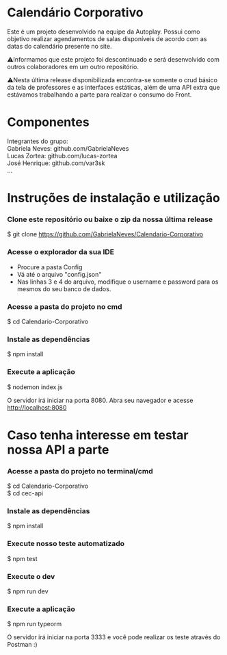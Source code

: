 # Calendário Corporativo
Este é um projeto desenvolvido na equipe da Autoplay.
Possui como objetivo realizar agendamentos de salas disponíveis de acordo com as datas do calendário presente no site.

⚠️Informamos que este projeto foi descontinuado e será desenvolvido com outros colaboradores em um outro repositório.

⚠️Nesta última release disponibilizada encontra-se somente o crud básico da tela de professores e as interfaces estáticas, além de uma API extra que estávamos trabalhando a parte para realizar o consumo do Front.

# Componentes <br>
Integrantes do grupo:<br>
Gabriela Neves: github.com/GabrielaNeves <br>
Lucas Zortea: github.com/lucas-zortea <br>
José Henrique: github.com/var3sk <br>
...

# Instruções de instalação e utilização<br>

### Clone este repositório ou baixe o zip da nossa última release
$ git clone <https://github.com/GabrielaNeves/Calendario-Corporativo> 

### Acesse o explorador da sua IDE
- Procure a pasta Config
- Vá até o arquivo "config.json"
- Nas linhas 3 e 4 do arquivo, modifique o username e password para os mesmos do seu banco de dados.

### Acesse a pasta do projeto no cmd
$ cd Calendario-Corporativo

### Instale as dependências
$ npm install

### Execute a aplicação 
$ nodemon index.js

O servidor irá iniciar na porta 8080. Abra seu navegador e acesse <http://localhost:8080>


# Caso tenha interesse em testar nossa API a parte <br>

### Acesse a pasta do projeto no terminal/cmd
$ cd Calendario-Corporativo <br>
$ cd cec-api

### Instale as dependências
$ npm install 

### Execute nosso teste automatizado
$ npm test

### Execute o dev
$ npm run dev

### Execute a aplicação
$ npm run typeorm


O servidor irá iniciar na porta 3333 e você pode realizar os teste através do Postman :)
